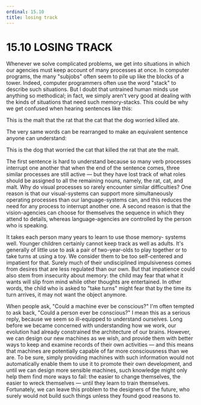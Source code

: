 ```yaml
---
ordinal: 15.10
title: losing track
---
```


# 15.10 LOSING TRACK

Whenever we solve complicated problems, we get into situations in which our agencies must keep account of many processes at once. In computer programs, the many "subjobs" often seem to pile up like the blocks of a tower. Indeed, computer programmers often use the word "stack" to describe such situations. But I doubt that untrained human minds use anything so methodical; in fact, we simply aren't very good at dealing with the kinds of situations that need such memory-stacks. This could be why we get confused when hearing sentences like this:

This is the malt that the rat that the cat that the dog worried killed ate.

The very same words can be rearranged to make an equivalent sentence anyone can understand:

This is the dog that worried the cat that killed the rat that ate the malt.

The first sentence is hard to understand because so many verb processes interrupt one another that when the end of the sentence comes, three similar processes are still active &mdash; but they have lost track of what roles should be assigned to all the remaining nouns, namely, the rat, cat, and malt. Why do visual processes so rarely encounter similar difficulties? One reason is that our visual-systems can support more simultaneously operating processes than our language-systems can, and this reduces the need for any process to interrupt another one. A second reason is that the vision-agencies can choose for themselves the sequence in which they attend to details, whereas language-agencies are controlled by the person who is speaking.

It takes each person many years to learn to use those memory- systems well. Younger children certainly cannot keep track as well as adults. It's generally of little use to ask a pair of two-year-olds to play together or to take turns at using a toy. We consider them to be too self-centered and impatient for that. Surely much of their undisciplined impulsiveness comes from desires that are less regulated than our own. But that impatience could also stem from insecurity about memory: the child may fear that what it wants will slip from mind while other thoughts are entertained. In other words, the child who is asked to "take turns" might fear that by the time its turn arrives, it may not want the object anymore.

When people ask, "Could a machine ever be conscious?" I'm often tempted to ask back, "Could a person ever be conscious?" I mean this as a serious reply, because we seem so ill-equipped to understand ourselves. Long before we became concerned with understanding how we work, our evolution had already constrained the architecture of our brains. However, we can design our new machines as we wish, and provide them with better ways to keep and examine records of their own activities &mdash; and this means that machines are potentially capable of far more consciousness than we are. To be sure, simply providing machines with such information would not automatically enable them to use it to promote their own development, and until we can design more sensible machines, such knowledge might only help them find more ways to fail: the easier to change themselves, the easier to wreck themselves &mdash; until they learn to train themselves. Fortunately, we can leave this problem to the designers of the future, who surely would not build such things unless they found good reasons to.
